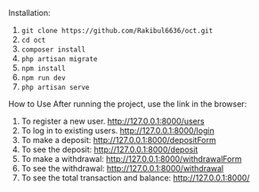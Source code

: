 Installation:
1. ```git clone https://github.com/Rakibul6636/oct.git```
2. ```cd oct```
3. ```composer install```
4. ```php artisan migrate```
5. ```npm install```
6. ```npm run dev```
7. ```php artisan serve```

How to Use After running the project, use the link in the browser:
1. To register a new user. http://127.0.0.1:8000/users
2. To log in to existing users. http://127.0.0.1:8000/login
3. To make a deposit: http://127.0.0.1:8000/depositForm
4. To see the deposit: http://127.0.0.1:8000/deposit
5. To make a withdrawal: http://127.0.0.1:8000/withdrawalForm
6. To see the withdrawal: http://127.0.0.1:8000/withdrawal
7. To see the total transaction and balance: http://127.0.0.1:8000/

